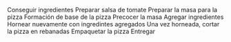 Conseguir ingredientes
Preparar salsa de tomate
Preparar la masa para la pizza
Formación de base de la pizza
Precocer la masa
Agregar ingredientes
Hornear nuevamente con ingredintes agregados
Una vez horneada, cortar la pizza en rebanadas
Empaquetar la pizza
Entregar
